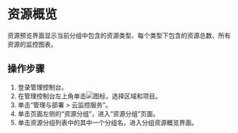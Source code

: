 # 资源概览<a name="zh-cn_topic_0102896411"></a>

资源预览界面显示当前分组中包含的资源类型、每个类型下包含的资源总数、所有资源的监控图表。

## 操作步骤<a name="section17220135318513"></a>

1.  登录管理控制台。
2.  在管理控制台左上角单击![](figures/icon-region.png)图标，选择区域和项目。
3.  单击“管理与部署 \> 云监控服务”。
4.  单击页面左侧的“资源分组”，进入“资源分组”页面。
5.  单击资源分组列表中的其中一个分组名，进入分组资源概览界面。

